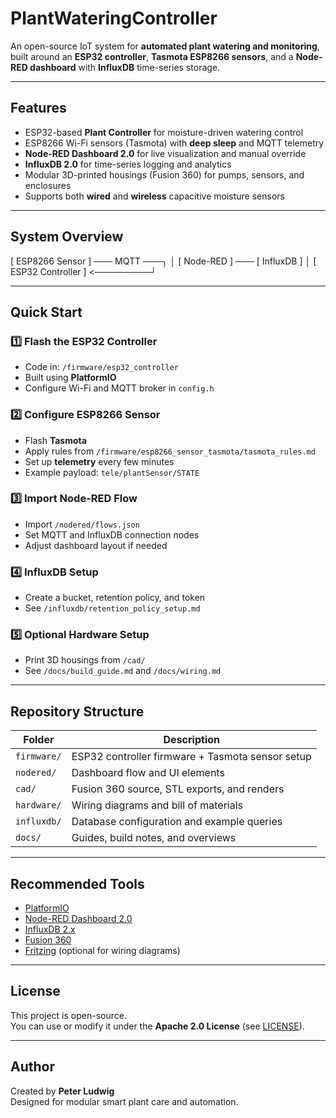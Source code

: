 # PlantWateringController

An open-source IoT system for **automated plant watering and monitoring**, built around an **ESP32 controller**, **Tasmota ESP8266 sensors**, and a **Node-RED dashboard** with **InfluxDB** time-series storage.

---

## Features
- ESP32-based **Plant Controller** for moisture-driven watering control  
- ESP8266 Wi-Fi sensors (Tasmota) with **deep sleep** and MQTT telemetry  
- **Node-RED Dashboard 2.0** for live visualization and manual override  
- **InfluxDB 2.0** for time-series logging and analytics  
- Modular 3D-printed housings (Fusion 360) for pumps, sensors, and enclosures  
- Supports both **wired** and **wireless** capacitive moisture sensors

---

## System Overview

[ ESP8266 Sensor ] ─── MQTT ───┐
│
[ Node-RED ] ─── [ InfluxDB ]
│
[ ESP32 Controller ] <─────────┘


---

## Quick Start

### 1️⃣ Flash the ESP32 Controller
- Code in: `/firmware/esp32_controller`
- Built using **PlatformIO**
- Configure Wi-Fi and MQTT broker in `config.h`

### 2️⃣ Configure ESP8266 Sensor
- Flash **Tasmota**
- Apply rules from `/firmware/esp8266_sensor_tasmota/tasmota_rules.md`
- Set up **telemetry** every few minutes
- Example payload: `tele/plantSensor/STATE`

### 3️⃣ Import Node-RED Flow
- Import `/nodered/flows.json`
- Set MQTT and InfluxDB connection nodes
- Adjust dashboard layout if needed

### 4️⃣ InfluxDB Setup
- Create a bucket, retention policy, and token
- See `/influxdb/retention_policy_setup.md`

### 5️⃣ Optional Hardware Setup
- Print 3D housings from `/cad/`
- See `/docs/build_guide.md` and `/docs/wiring.md`

---

## Repository Structure
| Folder | Description |
|---------|--------------|
| `firmware/` | ESP32 controller firmware + Tasmota sensor setup |
| `nodered/` | Dashboard flow and UI elements |
| `cad/` | Fusion 360 source, STL exports, and renders |
| `hardware/` | Wiring diagrams and bill of materials |
| `influxdb/` | Database configuration and example queries |
| `docs/` | Guides, build notes, and overviews |

---

## Recommended Tools
- [PlatformIO](https://platformio.org/)
- [Node-RED Dashboard 2.0](https://flows.nodered.org/)
- [InfluxDB 2.x](https://www.influxdata.com/)
- [Fusion 360](https://www.autodesk.com/products/fusion-360/)
- [Fritzing](https://fritzing.org/) (optional for wiring diagrams)

---

## License
This project is open-source.  
You can use or modify it under the **Apache 2.0 License** (see [LICENSE](LICENSE)).

---

## Author
Created by **Peter Ludwig**  
Designed for modular smart plant care and automation.
